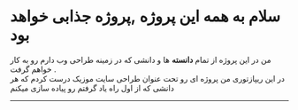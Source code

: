 # سلام به همه این پروژه ,پروژه جذابی خواهد بود
من در این پروژه از تمام **دانسته**  ها و دانشی که در زمینه طراحی وب دارم رو به کار خواهم گرفت .  
در این ریپازتوری من پروژه ای رو تحت عنوان طراحی سایت موزیک درست کردم که هر دانشی که از اول راه یاد گرفتم رو پیاده سازی  میکنم 
***
